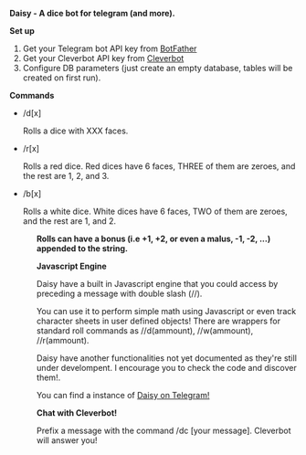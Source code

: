 <b>Daisy - A dice bot for telegram (and more).</b>

<b>Set up</b>
<ol>
	<li>Get your Telegram bot API key from <a href="https://web.telegram.org/#/im?p=@BotFather">BotFather</a></li>
	<li>Get your Cleverbot API key from <a href="https://www.cleverbot.com/api/">Cleverbot</a></li>
	<li>Configure DB parameters (just create an empty database, tables will be created on first run).</li>
</ol>


<b>Commands</b>
<ul>
	<li>/d[x]</li><p>Rolls a dice with XXX faces.</p>
	<li>/r[x]</li><p>Rolls a red dice. Red dices have 6 faces, THREE of them are zeroes, and the rest are 1, 2, and 3.</p>
	<li>/b[x]</li><p>Rolls a white dice. White dices have 6 faces, TWO of them are zeroes, and the rest are 1, and 2.</p>
<ul>
<b>Rolls can have a bonus (i.e +1, +2, or even a malus, -1, -2, ...) appended to the string.</b> 

<b>Javascript Engine</b>

<p>Daisy have a built in Javascript engine that you could access by preceding a message with double slash (//).</p> 
<p>You can use it to perform simple math using Javascript or even track character sheets in user defined objects!
There are wrappers for standard roll commands as //d(ammount), //w(ammount), //r(ammount).</p>

<p>Daisy have another functionalities not yet documented as they're still under develompent. I encourage you to check the code and discover them!.</p>

<p>You can find a instance of <a href="https://web.telegram.org/#/im?p=@diceroller_bot">Daisy on Telegram!</a></p> 

<b>Chat with Cleverbot!</b>
<p>Prefix a message with the command /dc [your message]. Cleverbot will answer you!</p>